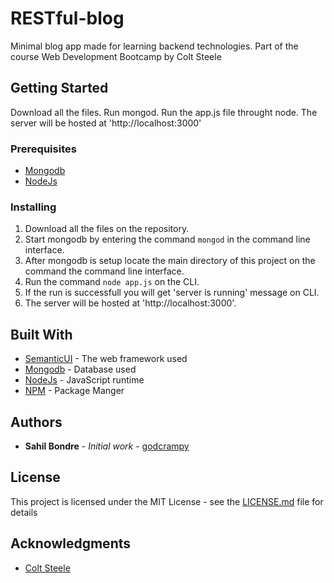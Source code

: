 # RESTful-blog

Minimal blog app made for learning backend technologies. Part of the course Web Development Bootcamp by Colt Steele

## Getting Started

Download all the files. Run mongod. Run the app.js file throught node. The server will be hosted at 'http://localhost:3000'

### Prerequisites

* [Mongodb](https://www.mongodb.com/)
* [NodeJs](https://nodejs.org/en/)

### Installing

1. Download all the files on the repository.
2. Start mongodb by entering the command `mongod` in the command line interface.
3. After mongodb is setup locate the main directory of this project on the command the command line interface.
4. Run the command `node app.js` on the CLI.
5. If the run is successfull you will get 'server is running' message on CLI.
6. The server will be hosted at 'http://localhost:3000'.

## Built With

* [SemanticUI](https://semantic-ui.com/) - The web framework used
* [Mongodb](https://www.mongodb.com/) - Database used
* [NodeJs](https://nodejs.org/en/) - JavaScript runtime
* [NPM](https://www.npmjs.com/) - Package Manger


## Authors

* **Sahil Bondre** - *Initial work* - [godcrampy](https://github.com/godcrampy)

## License

This project is licensed under the MIT License - see the [LICENSE.md](LICENSE.md) file for details

## Acknowledgments

* [Colt Steele](https://github.com/Colt)
